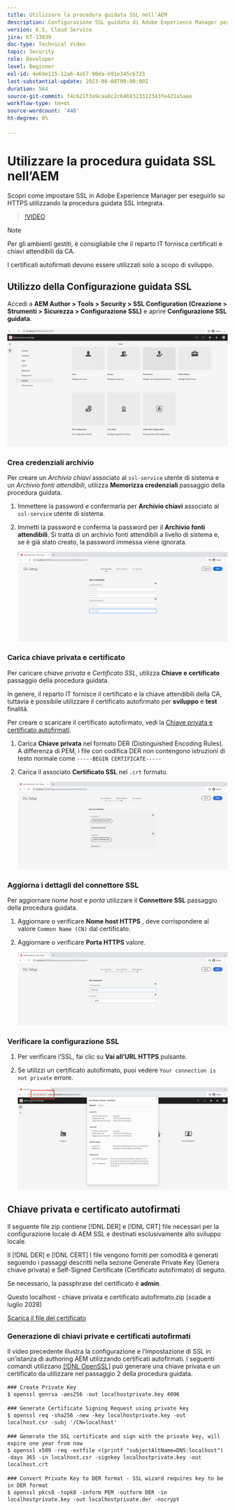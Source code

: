 ```yaml
---
title: Utilizzare la procedura guidata SSL nell’AEM
description: Configurazione SSL guidata di Adobe Experience Manager per semplificare la configurazione di un’istanza AEM da eseguire su HTTPS.
version: 6.5, Cloud Service
jira: KT-13839
doc-type: Technical Video
topic: Security
role: Developer
level: Beginner
exl-id: 4e69e115-12a6-4a57-90da-b91e345c6723
last-substantial-update: 2023-08-08T00:00:00Z
duration: 564
source-git-commit: f4c621f3a9caa8c2c64b8323312343fe421a5aee
workflow-type: tm+mt
source-wordcount: '448'
ht-degree: 0%

---
```


# Utilizzare la procedura guidata SSL nell’AEM

Scopri come impostare SSL in Adobe Experience Manager per eseguirlo su HTTPS utilizzando la procedura guidata SSL integrata.

>[!VIDEO](https://video.tv.adobe.com/v/17993?quality=12&learn=on)


>[!NOTE]
>
>Per gli ambienti gestiti, è consigliabile che il reparto IT fornisca certificati e chiavi attendibili da CA.
>
>I certificati autofirmati devono essere utilizzati solo a scopo di sviluppo.

## Utilizzo della Configurazione guidata SSL

Accedi a __AEM Author > Tools > Security > SSL Configuration (Creazione > Strumenti > Sicurezza > Configurazione SSL)__ e aprire __Configurazione SSL guidata__.

![Configurazione SSL guidata](assets/use-the-ssl-wizard/ssl-config-wizard.png)

### Crea credenziali archivio

Per creare un _Archivio chiavi_ associato al `ssl-service` utente di sistema e un _Archivio fonti attendibili_, utilizza __Memorizza credenziali__ passaggio della procedura guidata.

1. Immettere la password e confermarla per __Archivio chiavi__ associato al `ssl-service` utente di sistema.
1. Immetti la password e conferma la password per il __Archivio fonti attendibili__. Si tratta di un archivio fonti attendibili a livello di sistema e, se è già stato creato, la password immessa viene ignorata.

   ![Configurazione SSL - Memorizza credenziali](assets/use-the-ssl-wizard/store-credentials.png)

### Carica chiave privata e certificato

Per caricare _chiave privata_ e _Certificato SSL_, utilizza __Chiave e certificato__ passaggio della procedura guidata.

In genere, il reparto IT fornisce il certificato e la chiave attendibili della CA, tuttavia è possibile utilizzare il certificato autofirmato per __sviluppo__ e __test__ finalità.

Per creare o scaricare il certificato autofirmato, vedi la [Chiave privata e certificato autofirmati](#self-signed-private-key-and-certificate).

1. Carica __Chiave privata__ nel formato DER (Distinguished Encoding Rules). A differenza di PEM, i file con codifica DER non contengono istruzioni di testo normale come `-----BEGIN CERTIFICATE-----`
1. Carica il associato __Certificato SSL__ nel `.crt` formato.

   ![Configurazione SSL - Chiave privata e certificato](assets/use-the-ssl-wizard/privatekey-and-certificate.png)

### Aggiorna i dettagli del connettore SSL

Per aggiornare _nome host_ e _porta_ utilizzare il __Connettore SSL__ passaggio della procedura guidata.

1. Aggiornare o verificare __Nome host HTTPS__ , deve corrispondere al valore `Common Name (CN)` dal certificato.
1. Aggiornare o verificare __Porta HTTPS__ valore.

   ![Configurazione SSL - Dettagli connettore SSL](assets/use-the-ssl-wizard/ssl-connector-details.png)

### Verificare la configurazione SSL

1. Per verificare l’SSL, fai clic su __Vai all’URL HTTPS__ pulsante.
1. Se utilizzi un certificato autofirmato, puoi vedere `Your connection is not private` errore.

   ![Configurazione SSL - Verifica AEM tramite HTTPS](assets/use-the-ssl-wizard/verify-aem-over-ssl.png)

## Chiave privata e certificato autofirmati

Il seguente file zip contiene [!DNL DER] e [!DNL CRT] file necessari per la configurazione locale di AEM SSL e destinati esclusivamente allo sviluppo locale.

Il [!DNL DER] e [!DNL CERT] I file vengono forniti per comodità e generati seguendo i passaggi descritti nella sezione Generate Private Key (Genera chiave privata) e Self-Signed Certificate (Certificato autofirmato) di seguito.

Se necessario, la passphrase del certificato è **admin**.

Questo localhost - chiave privata e certificato autofirmato.zip (scade a luglio 2028)

[Scarica il file del certificato](assets/use-the-ssl-wizard/certificate.zip)

### Generazione di chiavi private e certificati autofirmati

Il video precedente illustra la configurazione e l’impostazione di SSL in un’istanza di authoring AEM utilizzando certificati autofirmati. I seguenti comandi utilizzano [[!DNL OpenSSL]](https://www.openssl.org/) può generare una chiave privata e un certificato da utilizzare nel passaggio 2 della procedura guidata.

```shell
### Create Private Key
$ openssl genrsa -aes256 -out localhostprivate.key 4096

### Generate Certificate Signing Request using private key
$ openssl req -sha256 -new -key localhostprivate.key -out localhost.csr -subj '/CN=localhost'

### Generate the SSL certificate and sign with the private key, will expire one year from now
$ openssl x509 -req -extfile <(printf "subjectAltName=DNS:localhost") -days 365 -in localhost.csr -signkey localhostprivate.key -out localhost.crt

### Convert Private Key to DER format - SSL wizard requires key to be in DER format
$ openssl pkcs8 -topk8 -inform PEM -outform DER -in localhostprivate.key -out localhostprivate.der -nocrypt
```
